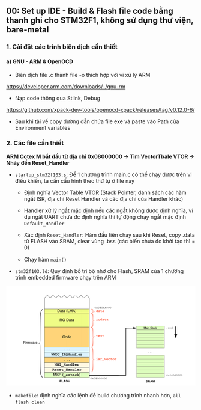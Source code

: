## 00: Set up IDE - Build & Flash file code bằng thanh ghi cho STM32F1, không sử dụng thư viện, bare-metal

### 1. Cài đặt các trình biên dịch cần thiết

#### a) GNU - ARM & OpenOCD

- Biên dịch file .c thành file -o thích hợp với vi xử lý ARM

https://developer.arm.com/downloads/-/gnu-rm

- Nạp code thông qua Stlink, Debug 

https://github.com/xpack-dev-tools/openocd-xpack/releases/tag/v0.12.0-6/

- Sau khi tải về copy đường dẫn chứa file exe và paste vào Path của Environment variables

### 2. Các file cần thiết

**ARM Cotex M bắt đầu từ địa chỉ 0x08000000 -> Tìm VectorTbale VTOR -> Nhảy đến Reset_Handler**

- `startup_stm32f103.s`: Để 1 chương trình main.c có thể chạy được trên vi điều khiển, ta cần cấu hình theo thứ tự ở file này

  - Định nghĩa Vector Table VTOR (Stack Pointer, danh sách các hàm ngắt ISR, địa chỉ Reset Handler và các địa chỉ của Handler khác)

  - Handler xử lý ngắt mặc định nếu các ngắt không được định nghĩa, ví dụ ngắt UART chưa đc định nghĩa thì tự động chạy ngắt mặc định `Default_Handler`

  - Xác định `Reset_Handler`: Hàm đầu tiên chạy sau khi Reset, copy .data từ FLASH vào SRAM, clear vùng .bss (các biến chưa đc khởi tạo thì = 0)

  - Chạy hàm `main()`

- `stm32f103.ld`: Quy định bố trí bộ nhớ cho Flash, SRAM của 1 chương trình embedded firmware chạy trên ARM

![alt text](image-1.png)

- `makefile`: định nghĩa các lệnh để build chương trình nhanh hơn, `all flash clean`